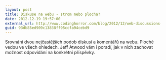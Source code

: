 ```yaml
---
layout: post
title: Diskuse na webu - strom nebo plocha?
date: 2012-12-19 19:57:00
external_url: http://www.codinghorror.com/blog/2012/12/web-discussions-flat-by-design.html
guid: 93db85ed909c13838ff95ccfa94cebd9
---
```


Srovnání dvou nejčastějších podob diskusí a komentářů na webu. Ploché vedou ve všech ohledech. Jeff Atwood vám i poradí, jak v nich zachovat možnost odpovídání na konkrétní příspěvky.
